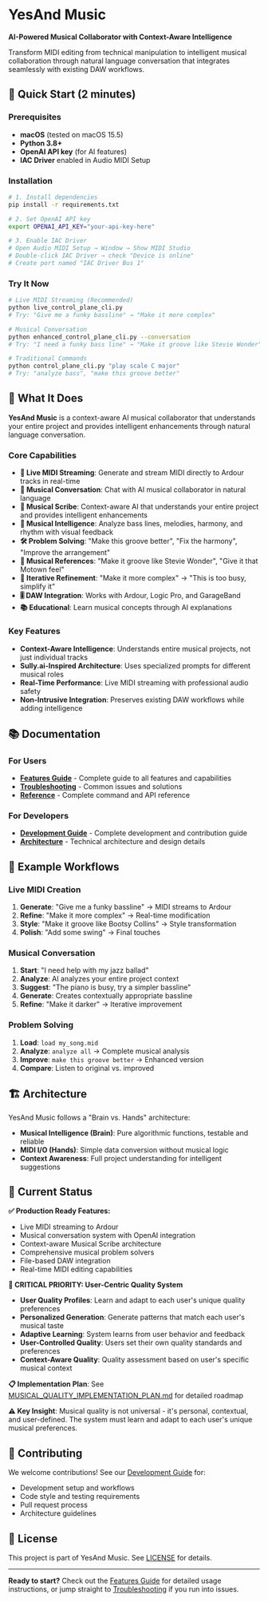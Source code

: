 # YesAnd Music

**AI-Powered Musical Collaborator with Context-Aware Intelligence**

Transform MIDI editing from technical manipulation to intelligent musical collaboration through natural language conversation that integrates seamlessly with existing DAW workflows.

## 🚀 Quick Start (2 minutes)

### Prerequisites
- **macOS** (tested on macOS 15.5)
- **Python 3.8+**
- **OpenAI API key** (for AI features)
- **IAC Driver** enabled in Audio MIDI Setup

### Installation
```bash
# 1. Install dependencies
pip install -r requirements.txt

# 2. Set OpenAI API key
export OPENAI_API_KEY="your-api-key-here"

# 3. Enable IAC Driver
# Open Audio MIDI Setup → Window → Show MIDI Studio
# Double-click IAC Driver → check "Device is online"
# Create port named "IAC Driver Bus 1"
```

### Try It Now
```bash
# Live MIDI Streaming (Recommended)
python live_control_plane_cli.py
# Try: "Give me a funky bassline" → "Make it more complex"

# Musical Conversation
python enhanced_control_plane_cli.py --conversation
# Try: "I need a funky bass line" → "Make it groove like Stevie Wonder"

# Traditional Commands
python control_plane_cli.py "play scale C major"
# Try: "analyze bass", "make this groove better"
```

## 🎯 What It Does

**YesAnd Music** is a context-aware AI musical collaborator that understands your entire project and provides intelligent enhancements through natural language conversation.

### Core Capabilities
- **🎵 Live MIDI Streaming**: Generate and stream MIDI directly to Ardour tracks in real-time
- **💬 Musical Conversation**: Chat with AI musical collaborator in natural language
- **🧠 Musical Scribe**: Context-aware AI that understands your entire project and provides intelligent enhancements
- **🎯 Musical Intelligence**: Analyze bass lines, melodies, harmony, and rhythm with visual feedback
- **🛠️ Problem Solving**: "Make this groove better", "Fix the harmony", "Improve the arrangement"
- **🎨 Musical References**: "Make it groove like Stevie Wonder", "Give it that Motown feel"
- **🔄 Iterative Refinement**: "Make it more complex" → "This is too busy, simplify it"
- **🎚️ DAW Integration**: Works with Ardour, Logic Pro, and GarageBand
- **📚 Educational**: Learn musical concepts through AI explanations

### Key Features
- **Context-Aware Intelligence**: Understands entire musical projects, not just individual tracks
- **Sully.ai-Inspired Architecture**: Uses specialized prompts for different musical roles
- **Real-Time Performance**: Live MIDI streaming with professional audio safety
- **Non-Intrusive Integration**: Preserves existing DAW workflows while adding intelligence

## 📚 Documentation

### For Users
- **[Features Guide](FEATURES.md)** - Complete guide to all features and capabilities
- **[Troubleshooting](TROUBLESHOOTING.md)** - Common issues and solutions
- **[Reference](REFERENCE.md)** - Complete command and API reference

### For Developers
- **[Development Guide](DEVELOPMENT.md)** - Complete development and contribution guide
- **[Architecture](ARCHITECTURE.md)** - Technical architecture and design details

## 🎵 Example Workflows

### Live MIDI Creation
1. **Generate**: "Give me a funky bassline" → MIDI streams to Ardour
2. **Refine**: "Make it more complex" → Real-time modification
3. **Style**: "Make it groove like Bootsy Collins" → Style transformation
4. **Polish**: "Add some swing" → Final touches

### Musical Conversation
1. **Start**: "I need help with my jazz ballad"
2. **Analyze**: AI analyzes your entire project context
3. **Suggest**: "The piano is busy, try a simpler bassline"
4. **Generate**: Creates contextually appropriate bassline
5. **Refine**: "Make it darker" → Iterative improvement

### Problem Solving
1. **Load**: `load my_song.mid`
2. **Analyze**: `analyze all` → Complete musical analysis
3. **Improve**: `make this groove better` → Enhanced version
4. **Compare**: Listen to original vs. improved

## 🏗️ Architecture

YesAnd Music follows a "Brain vs. Hands" architecture:
- **Musical Intelligence (Brain)**: Pure algorithmic functions, testable and reliable
- **MIDI I/O (Hands)**: Simple data conversion without musical logic
- **Context Awareness**: Full project understanding for intelligent suggestions

## 🚀 Current Status

**✅ Production Ready Features:**
- Live MIDI streaming to Ardour
- Musical conversation system with OpenAI integration
- Context-aware Musical Scribe architecture
- Comprehensive musical problem solvers
- File-based DAW integration
- Real-time MIDI editing capabilities

**🎯 CRITICAL PRIORITY: User-Centric Quality System**
- **User Quality Profiles**: Learn and adapt to each user's unique quality preferences
- **Personalized Generation**: Generate patterns that match each user's musical taste
- **Adaptive Learning**: System learns from user behavior and feedback
- **User-Controlled Quality**: Users set their own quality standards and preferences
- **Context-Aware Quality**: Quality assessment based on user's specific musical context

**📋 Implementation Plan**: See [MUSICAL_QUALITY_IMPLEMENTATION_PLAN.md](MUSICAL_QUALITY_IMPLEMENTATION_PLAN.md) for detailed roadmap

**⚠️ Key Insight**: Musical quality is not universal - it's personal, contextual, and user-defined. The system must learn and adapt to each user's unique musical preferences.

## 🤝 Contributing

We welcome contributions! See our [Development Guide](DEVELOPMENT.md) for:
- Development setup and workflows
- Code style and testing requirements
- Pull request process
- Architecture guidelines

## 📄 License

This project is part of YesAnd Music. See [LICENSE](LICENSE) for details.

---

**Ready to start?** Check out the [Features Guide](FEATURES.md) for detailed usage instructions, or jump straight to [Troubleshooting](TROUBLESHOOTING.md) if you run into issues.
